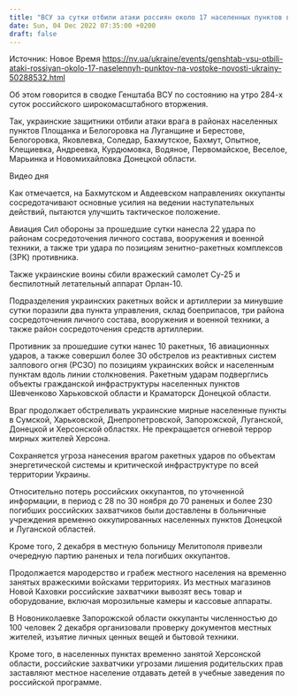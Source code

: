 ```yaml
---
title: "ВСУ за сутки отбили атаки россиян около 17 населенных пунктов в Донецкой и Луганской областях — Генштаб"
date: Sun, 04 Dec 2022 07:35:00 +0200
draft: false
---
```

Источник: Новое Время https://nv.ua/ukraine/events/genshtab-vsu-otbili-ataki-rossiyan-okolo-17-naselennyh-punktov-na-vostoke-novosti-ukrainy-50288532.html


Об этом говорится в сводке Генштаба ВСУ по состоянию на утро 284-х суток российского широкомасштабного вторжения.

Так, украинские защитники отбили атаки врага в районах населенных пунктов Площанка и Белогоровка на Луганщине и Берестове, Белогоровка, Яковлевка, Соледар, Бахмутское, Бахмут, Опытное, Клещиевка, Андреевка, Курдюмовка, Водяное, Первомайское, Веселое, Марьинка и Новомихайловка Донецкой области.

 Видео дня   

Как отмечается, на Бахмутском и Авдеевском направлениях оккупанты сосредотачивают основные усилия на ведении наступательных действий, пытаются улучшить тактическое положение.

Авиация Сил обороны за прошедшие сутки нанесла 22 удара по районам сосредоточения личного состава, вооружения и военной техники, а также три удара по позициям зенитно-ракетных комплексов (ЗРК) противника.

Также украинские воины сбили вражеский самолет Су-25 и беспилотный летательный аппарат Орлан-10.

Подразделения украинских ракетных войск и артиллерии за минувшие сутки поразили два пункта управления, склад боеприпасов, три района сосредоточения личного состава, вооружения и военной техники, а также район сосредоточения средств артиллерии.

 Противник за прошедшие сутки нанес 10 ракетных, 16 авиационных ударов, а также совершил более 30 обстрелов из реактивных систем залпового огня (РСЗО) по позициям украинских войск и населенным пунктам вдоль линии столкновения. Ракетным ударам подверглись объекты гражданской инфраструктуры населенных пунктов Шевченково Харьковской области и Краматорск Донецкой области.

Враг продолжает обстреливать украинские мирные населенные пункты в Сумской, Харьковской, Днепропетровской, Запорожской, Луганской, Донецкой и Херсонской областях. Не прекращается огневой террор мирных жителей Херсона.

Сохраняется угроза нанесения врагом ракетных ударов по объектам энергетической системы и критической инфраструктуре по всей территории Украины.

Относительно потерь российских оккупантов, по уточненной информации, в период с 28 по 30 ноября до 70 раненых и более 230 погибших российских захватчиков были доставлены в больничные учреждения временно оккупированных населенных пунктов Донецкой и Луганской областей.

Кроме того, 2 декабря в местную больницу Мелитополя привезли очередную партию раненых и тела погибших оккупантов.

Продолжается мародерство и грабеж местного населения на временно занятых вражескими войсками территориях. Из местных магазинов Новой Каховки российские захватчики вывозят весь товар и оборудование, включая морозильные камеры и кассовые аппараты.

В Новониколаевке Запорожской области оккупанты численностью до 100 человек 2 декабря организовали проверку документов местных жителей, изъятие личных ценных вещей и бытовой техники.

Кроме того, в населенных пунктах временно занятой Херсонской области, российские захватчики угрозами лишения родительских прав заставляют местное население отдавать детей в учебные заведения по российской программе.
